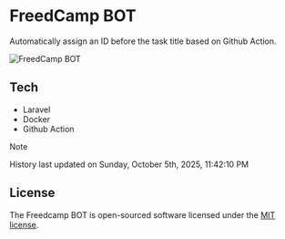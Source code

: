 # FreedCamp BOT

Automatically assign an ID before the task title based on Github Action.

![FreedCamp BOT](https://repository-images.githubusercontent.com/737932867/7d34798b-2680-471c-b089-a78a718d3d6a)

## Tech

- Laravel
- Docker
- Github Action

> [!NOTE]  
> History last updated on Sunday, October 5th, 2025, 11:42:10 PM

## License

The Freedcamp BOT is open-sourced software licensed under the [MIT license](https://opensource.org/licenses/MIT).

